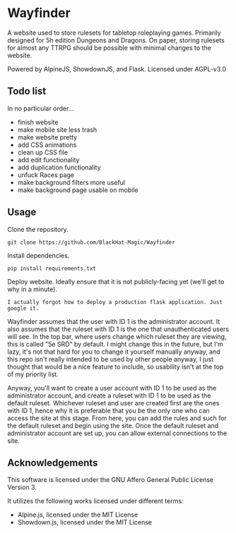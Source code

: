 # Wayfinder

A website used to store rulesets for tabletop roleplaying games. Primarily designed for 5h edition Dungeons and Dragons. On paper, storing rulesets for almost any TTRPG should be possible with minimal changes to the website.

Powered by AlpineJS, ShowdownJS, and Flask.
Licensed under AGPL-v3.0

## Todo list

In no particular order...

 - finish website
 - make mobile site less trash
 - make website pretty
 - add CSS animations
 - clean up CSS file
 - add edit functionality
 - add duplication functionality
 - unfuck Races page
 - make background filters more useful
 - make background page usable on mobile

## Usage

Clone the repository.

```git clone https://github.com/BlackHat-Magic/Wayfinder```

Install dependencies.

```pip install requirements.txt```

Deploy website. Ideally ensure that it is not publicly-facing yet (we'll get to why in a minute).

```I actually forgot how to deploy a production flask application. Just google it.```

Wayfinder assumes that the user with ID 1 is the administrator account. It also assumes that the ruleset with ID 1 is the one that unauthenticated users will see. In the top bar, where users change which ruleset they are viewing, this is called "5e SRD" by default. I might change this in the future, but I'm lazy, it's not that hard for you to change it yourself manually anyway, and this repo isn't really intended to be used by other people anyway, I just thought that would be a nice feature to include, so usability isn't at the top of my priority list.

Anyway, you'll want to create a user account with ID 1 to be used as the administrator account, and create a ruleset with ID 1 to be used as the default ruleset. Whichever ruleset and user are created first are the ones with ID 1, hence why it is preferable that you be the only one who can access the site at this stage. From here, you can add the rules and such for the default ruleset and begin using the site. Once the default ruleset and administrator account are set up, you can allow external connections to the site.

## Acknowledgements

This software is licensed under the GNU Affero General Public License Version 3.

It utilizes the following works licensed under different terms:

 - Alpine.js, licensed under the MIT License
 - Showdown.js, licensed under the MIT License
